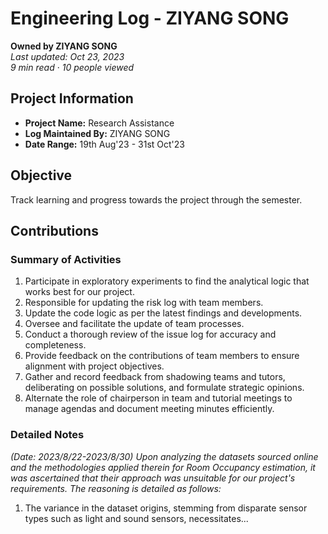 # Engineering Log - ZIYANG SONG

**Owned by ZIYANG SONG**  
_Last updated: Oct 23, 2023_  
_9 min read_ · _10 people viewed_

## Project Information

- **Project Name:** Research Assistance
- **Log Maintained By:** ZIYANG SONG
- **Date Range:** 19th Aug'23 - 31st Oct'23

## Objective

Track learning and progress towards the project through the semester.

## Contributions

### Summary of Activities

1. Participate in exploratory experiments to find the analytical logic that works best for our project.
2. Responsible for updating the risk log with team members.
3. Update the code logic as per the latest findings and developments.
4. Oversee and facilitate the update of team processes.
5. Conduct a thorough review of the issue log for accuracy and completeness.
6. Provide feedback on the contributions of team members to ensure alignment with project objectives.
7. Gather and record feedback from shadowing teams and tutors, deliberating on possible solutions, and formulate strategic opinions.
8. Alternate the role of chairperson in team and tutorial meetings to manage agendas and document meeting minutes efficiently.

### Detailed Notes

_(Date: 2023/8/22-2023/8/30) Upon analyzing the datasets sourced online and the methodologies applied therein for Room Occupancy estimation, it was ascertained that their approach was unsuitable for our project's requirements. The reasoning is detailed as follows:_

1. The variance in the dataset origins, stemming from disparate sensor types such as light and sound sensors, necessitates...
